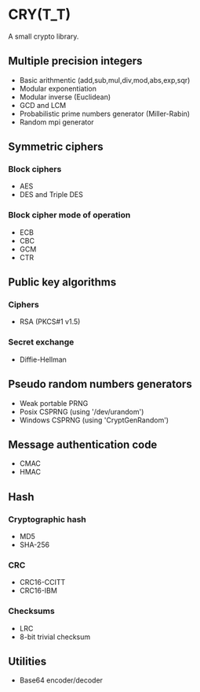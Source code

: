 CRY(T_T)
========

A small crypto library.


Multiple precision integers
---------------------------

- Basic arithmentic (add,sub,mul,div,mod,abs,exp,sqr)
- Modular exponentiation
- Modular inverse (Euclidean)
- GCD and LCM
- Probabilistic prime numbers generator (Miller-Rabin)
- Random mpi generator


Symmetric ciphers
-----------------

### Block ciphers

- AES
- DES and Triple DES

### Block cipher mode of operation

- ECB
- CBC
- GCM
- CTR


Public key algorithms
---------------------

### Ciphers

- RSA (PKCS#1 v1.5)

### Secret exchange

- Diffie-Hellman


Pseudo random numbers generators
--------------------------------

- Weak portable PRNG
- Posix CSPRNG (using '/dev/urandom')
- Windows CSPRNG (using 'CryptGenRandom')


Message authentication code
---------------------------

- CMAC
- HMAC


Hash
----

### Cryptographic hash

- MD5
- SHA-256

### CRC

- CRC16-CCITT
- CRC16-IBM

### Checksums

- LRC
- 8-bit trivial checksum


Utilities
---------

- Base64 encoder/decoder

